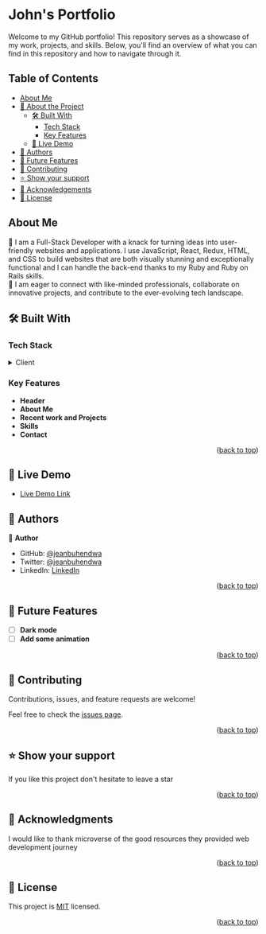 # John's Portfolio

Welcome to my GitHub portfolio! This repository serves as a showcase of my work, projects, and skills. Below, you'll find an overview of what you can find in this repository and how to navigate through it.

## Table of Contents

- [About Me](#about-me)
- [📖 About the Project](#about-project)
  - [🛠 Built With](#built-with)
    - [Tech Stack](#tech-stack)
    - [Key Features](#key-features)
  - [🚀 Live Demo](#live-demo)
- [👥 Authors](#authors)
- [🔭 Future Features](#future-features)
- [🤝 Contributing](#contributing)
- [⭐️ Show your support](#support)
- [🙏 Acknowledgements](#acknowledgements)
- [📝 License](#license)

## About Me

👋 I am a Full-Stack Developer with a knack for turning ideas into
user-friendly websites and applications. I use JavaScript, React,
Redux, HTML, and CSS to build websites that are both visually
stunning and exceptionally functional and I can handle the
back-end thanks to my Ruby and Ruby on Rails skills.
<br />
📨 I am eager to connect with like-minded professionals,
collaborate on innovative projects, and contribute to the
ever-evolving tech landscape.

## 🛠 Built With <a name="built-with"></a>

### Tech Stack <a name="tech-stack"></a>

<details>
  <summary>Client</summary>
  <ul>
  <li><a href="#">Reactjs</a></li>
    <li><a href="#">HTML5</a></li>
    <li><a href="#">CSS3</a></li>
  </ul>
</details>

<!-- Features -->

### Key Features <a name="key-features"></a>

- **Header**
- **About Me**
- **Recent work and Projects**
- **Skills**
- **Contact**

<p align="right">(<a href="#readme-top">back to top</a>)</p>

<!-- LIVE DEMO -->

## 🚀 Live Demo <a name="live-demo"></a>

- [Live Demo Link](https://johnbuh.netlify.app/)

<!-- AUTHORS -->

## 👥 Authors <a name="authors"></a>

👤 **Author**

- GitHub: [@jeanbuhendwa](https://github.com/jeanbuhendwa)
- Twitter: [@jeanbuhendwa](https://twitter.com/jeanjacqueI)
- LinkedIn: [LinkedIn](https://www.linkedin.com/in/johnbuhendwa/)

<p align="right">(<a href="#readme-top">back to top</a>)</p>

<!-- FUTURE FEATURES -->

## 🔭 Future Features <a name="future-features"></a>

- [ ] **Dark mode**
- [ ] **Add some animation**

<p align="right">(<a href="#readme-top">back to top</a>)</p>

<!-- CONTRIBUTING -->

## 🤝 Contributing <a name="contributing"></a>

Contributions, issues, and feature requests are welcome!

Feel free to check the [issues page](../../issues/).

<p align="right">(<a href="#readme-top">back to top</a>)</p>

<!-- SUPPORT -->

## ⭐️ Show your support <a name="support"></a>

If you like this project don't hesitate to leave a star

<p align="right">(<a href="#readme-top">back to top</a>)</p>

<!-- ACKNOWLEDGEMENTS -->

## 🙏 Acknowledgments <a name="acknowledgements"></a>

I would like to thank microverse of the good resources they provided web development journey

<p align="right">(<a href="#readme-top">back to top</a>)</p>

<!-- LICENSE -->

## 📝 License <a name="license"></a>

This project is [MIT](./LICENSE) licensed.

<p align="right">(<a href="#readme-top">back to top</a>)</p>

